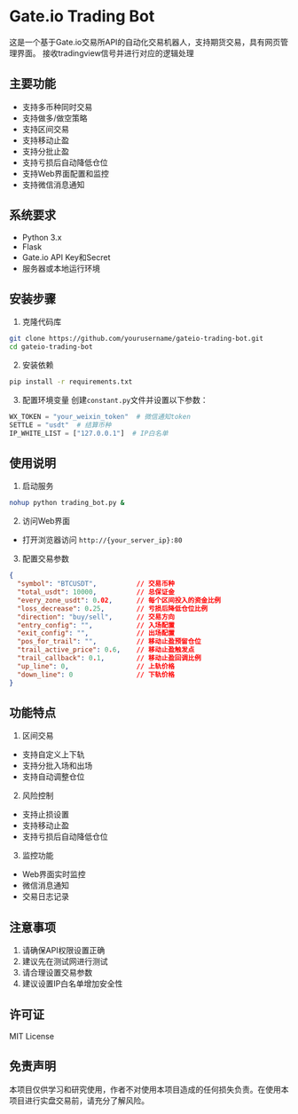 # Gate.io Trading Bot

这是一个基于Gate.io交易所API的自动化交易机器人，支持期货交易，具有网页管理界面。
接收tradingview信号并进行对应的逻辑处理

## 主要功能

- 支持多币种同时交易
- 支持做多/做空策略
- 支持区间交易
- 支持移动止盈
- 支持分批止盈
- 支持亏损后自动降低仓位
- 支持Web界面配置和监控
- 支持微信消息通知

## 系统要求

- Python 3.x
- Flask
- Gate.io API Key和Secret
- 服务器或本地运行环境

## 安装步骤

1. 克隆代码库

```bash
git clone https://github.com/yourusername/gateio-trading-bot.git
cd gateio-trading-bot
```

2. 安装依赖

```bash
pip install -r requirements.txt
```

3. 配置环境变量
创建`constant.py`文件并设置以下参数：
```python
WX_TOKEN = "your_weixin_token"  # 微信通知token
SETTLE = "usdt"  # 结算币种
IP_WHITE_LIST = ["127.0.0.1"]  # IP白名单
```

## 使用说明

1. 启动服务
```bash
nohup python trading_bot.py &
```

2. 访问Web界面
- 打开浏览器访问 `http://{your_server_ip}:80`

3. 配置交易参数
```json
{
  "symbol": "BTCUSDT",          // 交易币种
  "total_usdt": 10000,          // 总保证金
  "every_zone_usdt": 0.02,      // 每个区间投入的资金比例
  "loss_decrease": 0.25,        // 亏损后降低仓位比例
  "direction": "buy/sell",      // 交易方向
  "entry_config": "",           // 入场配置
  "exit_config": "",            // 出场配置
  "pos_for_trail": "",          // 移动止盈预留仓位
  "trail_active_price": 0.6,    // 移动止盈触发点
  "trail_callback": 0.1,        // 移动止盈回调比例
  "up_line": 0,                 // 上轨价格
  "down_line": 0                // 下轨价格
}
```

## 功能特点

1. 区间交易
- 支持自定义上下轨
- 支持分批入场和出场
- 支持自动调整仓位

2. 风险控制
- 支持止损设置
- 支持移动止盈
- 支持亏损后自动降低仓位

3. 监控功能
- Web界面实时监控
- 微信消息通知
- 交易日志记录

## 注意事项

1. 请确保API权限设置正确
2. 建议先在测试网进行测试
3. 请合理设置交易参数
4. 建议设置IP白名单增加安全性

## 许可证

MIT License

## 免责声明

本项目仅供学习和研究使用，作者不对使用本项目造成的任何损失负责。在使用本项目进行实盘交易前，请充分了解风险。
